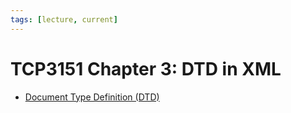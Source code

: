 ```yaml
---
tags: [lecture, current]
---
```


# TCP3151 Chapter 3: DTD in XML

- [Document Type Definition (DTD)](202305290836.md)
